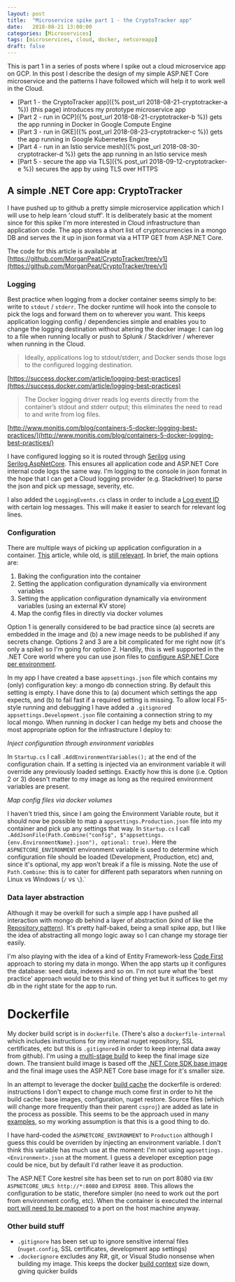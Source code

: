 ```yaml
---
layout: post
title:  "Microservice spike part 1 - the CryptoTracker app"
date:   2018-08-21 13:00:00
categories: [Microservices]
tags: [microservices, cloud, docker, netcoreapp]
draft: false
---
```


This is part 1 in a series of posts where I spike out a cloud microservice app on GCP. In this post I describe the design of my simple ASP.NET Core microservice and the patterns I have followed which will help it to work well in the Cloud.

* [Part 1 - the CryptoTracker app]({% post_url 2018-08-21-cryptotracker-a %}) (this page) introduces my prototype microservice app
* [Part 2 - run in GCP]({% post_url 2018-08-21-cryptotracker-b %}) gets the app running in Docker in Google Compute Engine
* [Part 3 - run in GKE]({% post_url 2018-08-23-cryptotracker-c %}) gets the app running in Google Kubernetes Engine
* [Part 4 - run in an Istio service mesh]({% post_url 2018-08-30-cryptotracker-d %}) gets the app running in an Istio service mesh
* [Part 5 - secure the app via TLS]({% post_url 2018-09-12-cryptotracker-e %}) secures the app by using TLS over HTTPS



## A simple .NET Core app: CryptoTracker

I have pushed up to github a pretty simple microservice application which I will use to help learn 'cloud stuff'. It is deliberately basic at the moment since for this spike I'm more interested in Cloud infrastructure than application code. The app stores a short list of cryptocurrencies in a mongo DB and serves the it up in json format via a HTTP GET from ASP.NET Core.

The code for this article is available at [https://github.com/MorganPeat/CryptoTracker/tree/v1](https://github.com/MorganPeat/CryptoTracker/tree/v1)

### Logging

Best practice when logging from a docker container seems simply to be: write to `stdout` / `stderr`. The docker runtime will hook into the console to pick the logs and forward them on to wherever you want. This keeps application logging config / dependencies simple and enables you to change the logging destination without altering the docker image: I can log to a file when running locally or push to Splunk / Stackdriver / wherever when running in the Cloud.

> Ideally, applications log to stdout/stderr, and Docker sends those logs to the configured logging destination.

[https://success.docker.com/article/logging-best-practices](https://success.docker.com/article/logging-best-practices)

> The Docker logging driver reads log events directly from the container’s stdout and stderr output; this eliminates the need to read to and write from log files.

[http://www.monitis.com/blog/containers-5-docker-logging-best-practices/](http://www.monitis.com/blog/containers-5-docker-logging-best-practices/)

I have configured logging so it is routed through [Serilog](https://serilog.net/) using [Serilog.AspNetCore](https://github.com/serilog/serilog-aspnetcore). This ensures all application code and ASP.NET Core internal code logs the same way. I'm logging to the console in json format in the hope that I can get a Cloud logging provider (e.g. Stackdriver) to parse the json and pick up message, severity, etc.

I also added the `LoggingEvents.cs` class in order to include a [Log event ID](https://docs.microsoft.com/en-us/aspnet/core/fundamentals/logging/#log-event-id) with certain log messages. This will make it easier to search for relevant log lines.


### Configuration

There are multiple ways of picking up application configuration in a container. [This](https://dantehranian.wordpress.com/2015/03/25/how-should-i-get-application-configuration-into-my-docker-containers/) article, while old, is [still relevant](https://stackoverflow.com/questions/48183023/how-should-i-get-application-configuration-into-my-docker-containers). In brief, the main options are:

1. Baking the configuration into the container
1. Setting the application configuration dynamically via environment variables
1. Setting the application configuration dynamically via environment variables (using an external KV store)
1. Map the config files in directly via docker volumes

Option 1 is generally considered to be bad practice since (a) secrets are embedded in the image and (b) a new image needs to be published if any secrets change. Options 2 and 3 are a bit complicated for me right now (it's only a spike) so I'm going for option 2.  Handily, this is well supported in the .NET Core world where you can use json files to [configure ASP.NET Core per environment](https://docs.microsoft.com/en-us/aspnet/core/fundamentals/configuration/#configuration-by-environment).   

In my app I have created a base `appsettings.json` file which contains my (only) configuration key: a mongo db connection string. By default this setting is empty. I have done this to (a) document which settings the app expects, and (b) to fail fast if a required setting is missing.  To allow local F5-style running and debugging I have added a `.gitignore`d `appsettings.Development.json` file containing a connection string to my local mongo. When running in docker I can hedge my bets and choose the most appropriate option for the infrastructure I deploy to:

*Inject configuration through environment variables*

In `Startup.cs` I call `.AddEnvironmentVariables();` at the end of the configuration chain. If a setting is injected via an environment variable it will override any previously loaded settings. Exactly how this is done (i.e. Option 2 or 3) doesn't matter to my image as long as the required environment variables are present.

*Map config files via docker volumes*

I haven't tried this, since I am going the Environment Variable route, but it should now be possible to map a `appsettings.Production.json` file into my container and pick up any settings that way. In `Startup.cs` I call `.AddJsonFile(Path.Combine("config", $"appsettings.{env.EnvironmentName}.json"), optional: true)`.  Here the `ASPNETCORE_ENVIRONMENT` environment variable is used to determine which configuration file should be loaded (Development, Production, etc) and, since it's optional, my app won't break if a file is missing. Note the use of `Path.Combine`: this is to cater for different path separators when running on Linux vs Windows (`/` vs `\`).`



### Data layer abstraction

Although it may be overkill for such a simple app I have pushed all interaction with mongo db behind a layer of abstraction (kind of like the [Repository pattern](https://martinfowler.com/eaaCatalog/repository.html)). It's pretty half-baked, being a small spike app, but I like the idea of abstracting all mongo logic away so I can change my storage tier easily.

I'm also playing with the idea of a kind of Entity Framework-less [Code First](http://www.entityframeworktutorial.net/code-first/what-is-code-first.aspx) approach to storing my data in mongo. When the app starts up it configures the database: seed data, indexes and so on. I'm not sure what the 'best practice' approach would be to this kind of thing yet but it suffices to get my db in the right state for the app to run.



# Dockerfile

My docker build script is in `dockerfile`. (There's also a `dockerfile-internal` which includes instructions for my internal nuget repository, SSL certificates, etc but this is `.gitignore`d in order to keep internal data away from github). I'm using a [multi-stage build](https://docs.docker.com/develop/develop-images/multistage-build/) to keep the final image size down. The transient build image is based off the [.NET Core SDK base image](https://hub.docker.com/r/microsoft/dotnet/) and the final image uses the ASP.NET Core base image for it's smaller size.  

In an attempt to leverage the docker [build cache](https://docs.docker.com/develop/develop-images/dockerfile_best-practices/#leverage-build-cache) the dockerfile is ordered: instructions I don't expect to change much come first in order to hit the build cache: base images, configuration, nuget restore. Source files (which will change more frequently than their parent `csproj`) are added as late in the process as possible. This seems to be the approach used in many [examples](https://docs.docker.com/engine/examples/dotnetcore/), so my working assumption is that this is a good thing to do.

I have hard-coded the `ASPNETCORE_ENVIRONMENT` to `Production` although I guess this could be overriden by injecting an environment variable. I don't think this variable has much use at the moment: I'm not using `appsettings.<Environment>.json` at the moment. I guess a developer exception page could be nice, but by default I'd rather leave it as production.

The ASP.NET Core kestrel site has been set to run on port 8080 via `ENV ASPNETCORE_URLS http://*:8080` and `EXPOSE 8080`. This allows the configuration to be static, therefore simpler (no need to work out the port from environment config, etc). When the container is executed the internal [port will need to be mapped](https://docs.docker.com/v17.09/engine/userguide/networking/default_network/binding/) to a port on the host machine anyway.



### Other build stuff

* `.gitignore` has been set up to ignore sensitive internal files (`nuget.config`, SSL certificates, development app settings)
* `.dockerignore` excludes any R#, git, or Visual Studio nonsense when building my image. This keeps the docker [build context](https://docs.docker.com/engine/reference/commandline/build/#extended-description) size down, giving quicker builds
